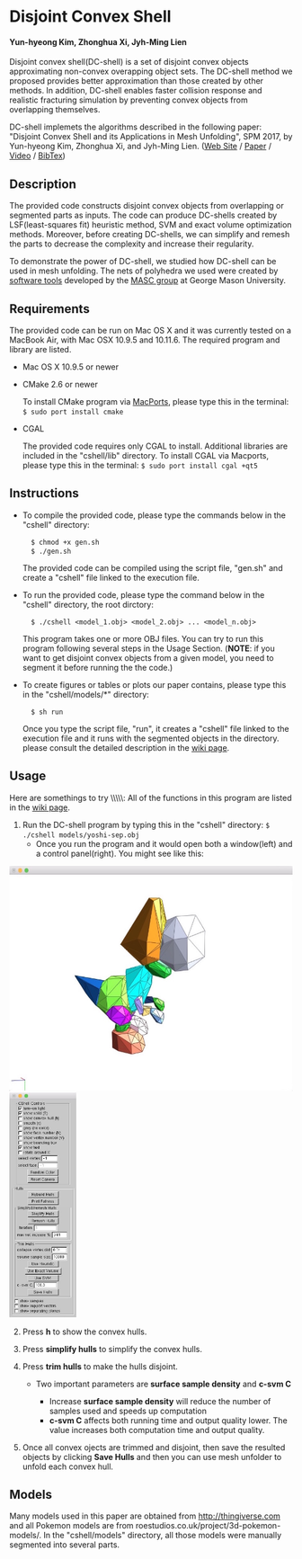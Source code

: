# Disjoint Convex Shell
#### Yun-hyeong Kim, Zhonghua Xi, Jyh-Ming Lien

Disjoint convex shell(DC-shell) is a set of disjoint convex objects approximating non-convex overapping object sets.
The DC-shell method we proposed provides better approximation than those created by other methods. 
In addition, DC-shell enables faster collision response and realistic fracturing simulation by preventing convex objects from overlapping themselves.

DC-shell implemets the algorithms described in the following paper: 
"Disjoint Convex Shell and its Applications in Mesh Unfolding", SPM 2017, by Yun-hyeong Kim, Zhonghua Xi, and Jyh-Ming Lien. 
([Web Site](http://masc.cs.gmu.edu/wiki/DCShell) / [Paper]() / [Video](https://youtu.be/r8yK_nS0dVk) / [BibTex]())

## Description

The provided code constructs disjoint convex objects from overlapping or segmented parts as inputs.
The code can produce DC-shells created by LSF(least-squares fit) heuristic method, SVM and exact volume optimization methods.
Moreover, before creating DC-shells, we can simplify and remesh the parts to decrease the complexity and increase their regularity.

To demonstrate the power of DC-shell, we studied how DC-shell can be used in mesh unfolding. 
The nets of polyhedra we used were created by [software tools](http://masc.cs.gmu.edu/wiki/Origami) developed by the [MASC group](http://masc.cs.gmu.edu) at George Mason University. 

## Requirements

The provided code can be run on Mac OS X and it was currently tested on a MacBook Air, with Mac OSX 10.9.5 and 10.11.6.
The required program and library are listed.

* Mac OS X 10.9.5 or newer
* CMake 2.6 or newer

	To install CMake program via [MacPorts](https://www.macports.org/), please type this in the terminal: `$ sudo port install cmake`

* CGAL

	The provided code requires only CGAL to install. Additional libraries are included in the "cshell/lib" directory. 
	To install CGAL via Macports, please type this in the terminal: `$ sudo port install cgal +qt5`

## Instructions

* To compile the provided code, please type the commands below in the "cshell" directory:

		$ chmod +x gen.sh
		$ ./gen.sh

	The provided code can be compiled using the script file, "gen.sh" and create a "cshell" file linked to the execution file.

* To run the provided code, please type the command below in the "cshell" directory, the root dirctory:

		$ ./cshell <model_1.obj> <model_2.obj> ... <model_n.obj>

	This program takes one or more OBJ files. You can try to run this program following several steps in the Usage Section. 
	(**NOTE**: if you want to get disjoint convex objects from a given model, you need to segment it before running the the code.)

* To create figures or tables or plots our paper contains, please type this in the "cshell/models/\*" directory: 
	
		$ sh run

	Once you type the script file, "run", it creates a "cshell" file linked to the execution file and it runs with the segmented objects in the directory.
	please consult the detailed description in the [wiki page](https://github.com/yunhkim/dcshell/wiki). 

## Usage

Here are somethings to try \\\\\\\\\\:
All of the functions in this program are listed in the [wiki page](https://github.com/yunhkim/dcshell/wiki). 

1. Run the DC-shell program by typing this in the "cshell" directory: `$ ./cshell models/yoshi-sep.obj`
	* Once you run the program and it would open both a window(left) and a control panel(right). You might see like this:

<img src="./window.jpg" height="400" alt="window"> <img src="./control_panel.jpg" height="400" alt="control_panel">

2. Press **h** to show the convex hulls.
3. Press **simplify hulls** to simplify the convex hulls.
4. Press **trim hulls** to make the hulls disjoint.
	* Two important parameters are **surface sample density** and **c-svm C**
			
		* Increase **surface sample density** will reduce the number of samples used and speeds up computation
		* **c-svm C** affects both running time and output quality lower. The value increases both computation time and output quality.

5. Once all convex ojects are trimmed and disjoint, then save the resulted objects by clicking **Save Hulls** and then you can use mesh unfolder to unfold each convex hull.

## Models

Many models used in this paper are obtained from http://thingiverse.com and all Pokemon models are from roestudios.co.uk/project/3d-pokemon-models/.
In the "cshell/models" directory, all those models were manually segmented into several parts.


